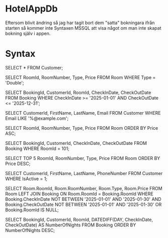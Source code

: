 # HotelAppDb

Eftersom blivit ändring så jag har tagit bort dem "satta" bokningara ifrån starten så kommer inte Syntaxen MSSQL att visa något om man inte skapat bokning själv i appen.

# Syntax
SELECT * 
FROM Customer;

SELECT RoomId, RoomNumber, Type, Price 
FROM Room
WHERE Type = 'Double';

SELECT BookingId, CustomerId, RoomId, CheckInDate, CheckOutDate
FROM Booking
WHERE CheckInDate >= '2025-01-01' AND CheckOutDate <= '2025-12-31';

SELECT CustomerId, FirstName, LastName, Email 
FROM Customer
WHERE Email LIKE '%@example.com';

SELECT RoomId, RoomNumber, Type, Price 
FROM Room
ORDER BY Price ASC;

SELECT BookingId, CustomerId, CheckInDate, CheckOutDate
FROM Booking
WHERE RoomId = 101;

SELECT TOP 5 RoomId, RoomNumber, Type, Price 
FROM Room
ORDER BY Price DESC;

SELECT CustomerId, FirstName, LastName, PhoneNumber 
FROM Customer
WHERE IsActive = 1;

SELECT Room.RoomId, Room.RoomNumber, Room.Type, Room.Price 
FROM Room
LEFT JOIN Booking ON Room.RoomId = Booking.RoomId
WHERE Booking.CheckInDate NOT BETWEEN '2025-01-01' AND '2025-01-30'
  AND Booking.CheckOutDate NOT BETWEEN '2025-01-01' AND '2025-01-30'
  OR Booking.RoomId IS NULL;

SELECT BookingId, CustomerId, RoomId, DATEDIFF(DAY, CheckInDate, CheckOutDate) AS NumberOfNights
FROM Booking
ORDER BY NumberOfNights DESC;